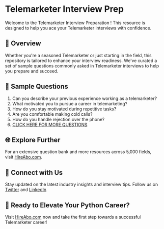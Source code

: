 # Telemarketer Interview Prep

Welcome to the Telemarketer Interview Preparation ! This resource is designed to help you ace your Telemarketer interviews with confidence.

## 🚀 Overview

Whether you're a seasoned Telemarketer or just starting in the field, this repository is tailored to enhance your interview readiness. We've curated a set of sample questions commonly asked in Telemarketer interviews to help you prepare and succeed.

## 📝 Sample Questions

1. Can you describe your previous experience working as a telemarketer?
2. What motivated you to pursue a career in telemarketing?
3. How do you stay motivated during repetitive tasks?
4. Are you comfortable making cold calls?
5. How do you handle rejection over the phone?
6. [CLICK HERE FOR MORE QUESTIONS](https://hireabo.com/job/1_0_40/Telemarketer)

## 🌐 Explore Further

For an extensive question bank and more resources across 5,000 fields, visit [HireAbo.com](https://www.hireabo.com).

## 📱 Connect with Us

Stay updated on the latest industry insights and interview tips. Follow us on [Twitter](https://twitter.com/hireabo) and [LinkedIn](https://www.linkedin.com/in/hire-abo-3609972a8/).

## 🚀 Ready to Elevate Your Python Career?

Visit [HireAbo.com](https://www.hireabo.com) now and take the first step towards a successful Telemarketer career!